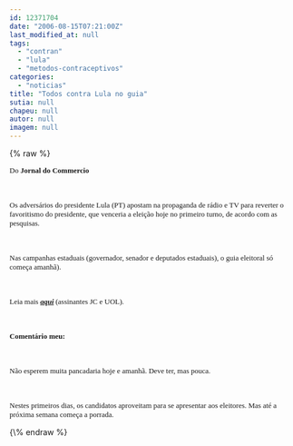 ```yaml
---
id: 12371704
date: "2006-08-15T07:21:00Z"
last_modified_at: null
tags:
  - "contran"
  - "lula"
  - "metodos-contraceptivos"
categories:
  - "noticias"
title: "Todos contra Lula no guia"
sutia: null
chapeu: null
autor: null
imagem: null
---
```

{\% raw %}
<p><P></p>
<p><DIV id=corpo style=\"FONT-SIZE: 90%\"><FONT face=Verdana size=2>Do <STRONG>Jornal do Commercio</STRONG></FONT></DIV></p>
<p><DIV style=\"FONT-SIZE: 90%\"><FONT face=Verdana size=2></FONT>&nbsp;</DIV></p>
<p><DIV style=\"FONT-SIZE: 90%\"><FONT face=Verdana size=2>Os adversários do presidente Lula (PT) apostam na propaganda de rádio e TV para reverter o favoritismo do presidente, que venceria a eleição hoje no primeiro turno, de acordo com as pesquisas. </FONT></DIV></p>
<p><DIV style=\"FONT-SIZE: 90%\"><FONT face=Verdana size=2></FONT>&nbsp;</DIV></p>
<p><DIV style=\"FONT-SIZE: 90%\"><FONT face=Verdana size=2>Nas campanhas estaduais (governador, senador e deputados estaduais), o guia eleitoral só começa amanhã).</FONT></DIV></p>
<p><DIV style=\"FONT-SIZE: 90%\"><FONT face=Verdana size=2></FONT>&nbsp;</DIV></p>
<p><DIV style=\"FONT-SIZE: 90%\"><FONT face=Verdana size=2>Leia mais <STRONG><EM><A href=\"https://jc3.uol.com.br/jornal/2006/08/15/not_196735.php\" target=_blank>aqui</A></EM></STRONG> (assinantes JC e UOL).</FONT></DIV></p>
<p><DIV style=\"FONT-SIZE: 90%\"><FONT face=Verdana size=2></FONT>&nbsp;</DIV></p>
<p><DIV style=\"FONT-SIZE: 90%\"><FONT face=Verdana size=2><STRONG>Comentário meu:</STRONG></FONT></DIV></p>
<p><DIV style=\"FONT-SIZE: 90%\"><FONT face=Verdana size=2></FONT>&nbsp;</DIV></p>
<p><DIV style=\"FONT-SIZE: 90%\"><FONT face=Verdana size=2>Não esperem muita pancadaria hoje e amanhã. Deve ter, mas pouca. </FONT></DIV></p>
<p><DIV style=\"FONT-SIZE: 90%\"><FONT face=Verdana size=2></FONT>&nbsp;</DIV></p>
<p><DIV style=\"FONT-SIZE: 90%\"><FONT face=Verdana size=2>Nestes primeiros dias, os candidatos aproveitam para se apresentar aos eleitores. Mas até a próxima semana começa a porrada.</FONT></DIV> </p>
{\% endraw %}